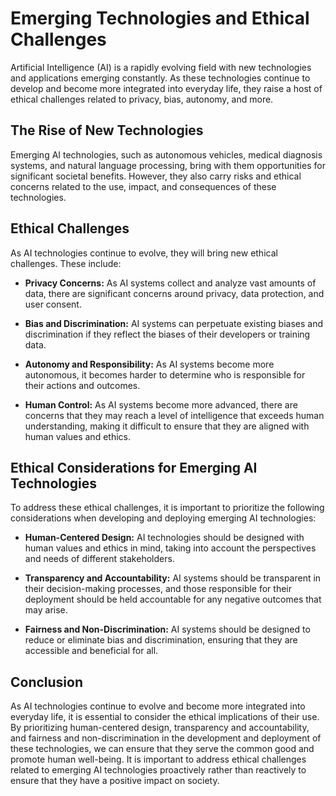 Emerging Technologies and Ethical Challenges
================================================================================

Artificial Intelligence (AI) is a rapidly evolving field with new technologies and applications emerging constantly. As these technologies continue to develop and become more integrated into everyday life, they raise a host of ethical challenges related to privacy, bias, autonomy, and more.

The Rise of New Technologies
----------------------------

Emerging AI technologies, such as autonomous vehicles, medical diagnosis systems, and natural language processing, bring with them opportunities for significant societal benefits. However, they also carry risks and ethical concerns related to the use, impact, and consequences of these technologies.

Ethical Challenges
------------------

As AI technologies continue to evolve, they will bring new ethical challenges. These include:

* **Privacy Concerns:** As AI systems collect and analyze vast amounts of data, there are significant concerns around privacy, data protection, and user consent.

* **Bias and Discrimination:** AI systems can perpetuate existing biases and discrimination if they reflect the biases of their developers or training data.

* **Autonomy and Responsibility:** As AI systems become more autonomous, it becomes harder to determine who is responsible for their actions and outcomes.

* **Human Control:** As AI systems become more advanced, there are concerns that they may reach a level of intelligence that exceeds human understanding, making it difficult to ensure that they are aligned with human values and ethics.

Ethical Considerations for Emerging AI Technologies
---------------------------------------------------

To address these ethical challenges, it is important to prioritize the following considerations when developing and deploying emerging AI technologies:

* **Human-Centered Design:** AI technologies should be designed with human values and ethics in mind, taking into account the perspectives and needs of different stakeholders.

* **Transparency and Accountability:** AI systems should be transparent in their decision-making processes, and those responsible for their deployment should be held accountable for any negative outcomes that may arise.

* **Fairness and Non-Discrimination:** AI systems should be designed to reduce or eliminate bias and discrimination, ensuring that they are accessible and beneficial for all.

Conclusion
----------

As AI technologies continue to evolve and become more integrated into everyday life, it is essential to consider the ethical implications of their use. By prioritizing human-centered design, transparency and accountability, and fairness and non-discrimination in the development and deployment of these technologies, we can ensure that they serve the common good and promote human well-being. It is important to address ethical challenges related to emerging AI technologies proactively rather than reactively to ensure that they have a positive impact on society.
